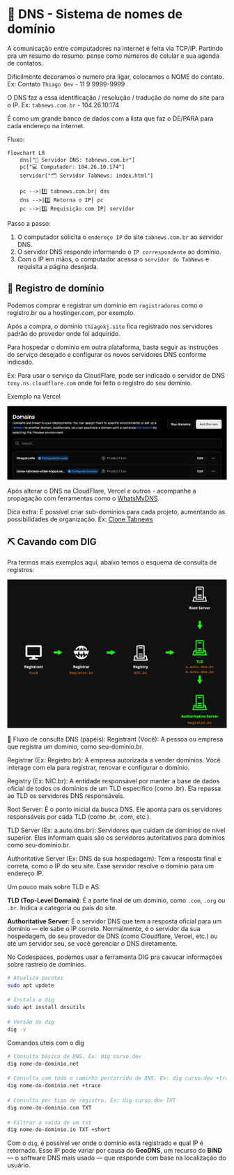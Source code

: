 # 📡 DNS - Sistema de nomes de domínio

A comunicação entre computadores na internet é feita via TCP/IP. Partindo pra um resumo do resumo: pense como números de celular e sua agenda de contatos.

Dificilmente decoramos o numero pra ligar, colocamos o NOME do contato. Ex: Contato `Thiago Dev` - 11 9 9999-9999

O DNS faz a essa identificação / resolução / tradução do nome do site para o IP. Ex: `tabnews.com.br` - 104.26.10.174

É como um grande banco de dados com a lista que faz o DE/PARA para cada endereço na internet.

Fluxo:

```mermaid
flowchart LR
    dns["🧭 Servidor DNS: tabnews.com.br"]
    pc["💻 Computador: 104.26.10.174"]
    servidor["🗂️ Servidor TabNews: index.html"]

    pc -->|1️⃣ tabnews.com.br| dns
    dns -->|2️⃣ Retorna o IP| pc
    pc -->|3️⃣ Requisição com IP| servidor
```

Passo a passo:

1. O computador solicita o `endereço IP` do site `tabnews.com.br` ao servidor DNS.
1. O servidor DNS responde informando o `IP correspondente` ao domínio.
1. Com o IP em mãos, o computador acessa o `servidor do TabNews` e requisita a página desejada.

## 📝 Registro de domínio

Podemos comprar e registrar um domínio em `registradores` como o registro.br ou a hostinger.com, por exemplo.

Após a compra, o domínio `thiagokj.site` fica registrado nos servidores padrão do provedor onde foi adquirido.

Para hospedar o domínio em outra plataforma, basta seguir as instruções do serviço desejado e configurar os novos servidores DNS conforme indicado.

Ex: Para usar o serviço da CloudFlare, pode ser indicado o servidor de DNS `tony.ns.cloudflare.com` onde foi feito o registro do seu domínio.

Exemplo na Vercel

![Exemplo vercel](img/dns-vercel.png)

Após alterar o DNS na CloudFlare, Vercel e outros - acompanhe a propagação com ferramentas como o [WhatsMyDNS](https://www.whatsmydns.net/).

Dica extra: É possível criar sub-domínios para cada projeto, aumentando as possibilidades de organização. Ex: [Clone Tabnews](https://clone-tabnews.thiagokj.site/)

## ⛏️ Cavando com DIG

Pra termos mais exemplos aqui, abaixo temos o esquema de consulta de registros:

![DNS Resumo](img/dns-resumo-1.png)

🧭 Fluxo de consulta DNS (papéis):
Registrant (Você): A pessoa ou empresa que registra um domínio, como seu-dominio.br.

Registrar (Ex: Registro.br): A empresa autorizada a vender domínios. Você interage com ela para registrar, renovar e configurar o domínio.

Registry (Ex: NIC.br): A entidade responsável por manter a base de dados oficial de todos os domínios de um TLD específico (como .br). Ela repassa ao TLD os servidores DNS responsáveis.

Root Server: É o ponto inicial da busca DNS. Ele aponta para os servidores responsáveis por cada TLD (como .br, .com, etc.).

TLD Server (Ex: a.auto.dns.br): Servidores que cuidam de domínios de nível superior. Eles informam quais são os servidores autoritativos para domínios como seu-dominio.br.

Authoritative Server (Ex: DNS da sua hospedagem): Tem a resposta final e correta, como o IP do seu site. Esse servidor resolve o domínio para um endereço IP.

Um pouco mais sobre TLD e AS:

**TLD (Top-Level Domain)**: É a parte final de um domínio, como `.com`, `.org` ou `.br`. Indica a categoria ou país do site.

**Authoritative Server**: É o servidor DNS que tem a resposta oficial para um domínio — ele sabe o IP correto. Normalmente, é o servidor da sua hospedagem, do seu provedor de DNS (como Cloudflare, Vercel, etc.) ou até um servidor seu, se você gerenciar o DNS diretamente.

No Codespaces, podemos usar a ferramenta DIG pra cavucar informações sobre rastreio de domínios.

```bash
# Atualiza pacotes
sudo apt update

# Instala o dig
sudo apt install dnsutils

# Versão do dig
dig -v
```

Comandos uteis com o dig

```bash
# Consulta básica de DNS. Ex: dig curso.dev
dig nome-do-dominio.net

# Consulta com todo o caminho percorrido de DNS. Ex: dig curso.dev +trace
dig nome-do-dominio.net +trace

# Consulta por tipo de registro. Ex: dig curso.dev TXT
dig nome-do-dominio.com TXT

# Filtrar a saída de um txt
dig nome-do-dominio.io TXT +short
```

Com o `dig`, é possível ver onde o domínio está registrado e qual IP é retornado. Esse IP pode variar por causa do **GeoDNS**, um recurso do **BIND** — o software DNS mais usado — que responde com base na localização do usuário.
